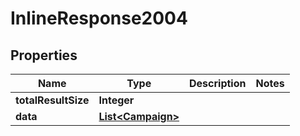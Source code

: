 

# InlineResponse2004

## Properties

Name | Type | Description | Notes
------------ | ------------- | ------------- | -------------
**totalResultSize** | **Integer** |  | 
**data** | [**List&lt;Campaign&gt;**](Campaign.md) |  | 



